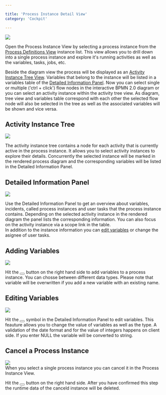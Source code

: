 ```yaml
---

title: 'Process Instance Detail View'
category: 'Cockpit'

---
```


<div class="row">
  <div class="col-xs-6 col-sm-6 col-md-3">
    <img data-img-thumb src="ref:asset:/assets/img/implementation-cockpit/cockpit-process-instances-view.png" />
  </div>
  <div class="col-xs-6 col-sm-6 col-md-9">
    <p>Open the Process Instance View by selecting a process instance from the <a href="ref:#cockpit-process-definitions-view">Process Definitions View</a> instance list. This view allows you to drill down into a single process instance and explore it's running activities as well as the variables, tasks, jobs, etc.</p>
    <p>Beside the diagram view the process will be displayed as an <a href="ref:#cockpit-process-instance-detail-view-activity-instance-tree">Activity Instance Tree View</a>. Variables that belong to the instance will be listed in a variables table of the <a href="ref:#cockpit-process-instance-detail-view-detailed-information-panel">Detailed Information Panel</a>. Now you can select single or multiple ('ctrl + click') flow nodes in the interactive BPMN 2.0 diagram or you can select an activity instance within the activity tree view. As diagram, tree view and variables table correspond with each other the selected flow node will also be selected in the tree as well as the associated variables will be shown and vice versa.</p>
  </div>
</div>

## Activity Instance Tree

<div class="row">
  <div class="col-xs-6 col-sm-6 col-md-3">
    <img data-img-thumb src="ref:asset:/assets/img/implementation-cockpit/cockpit-activity-instance-tree-view.png" />
  </div>
  <div class="col-xs-6 col-sm-6 col-md-9">
    <p>The activity instance tree contains a node for each activity that is currently active in the process instance. It allows you to select activity instances to explore their details. Concurrently the selected instance will be marked in the rendered process diagram and the corresponding variables will be listed in the Detailed Information Panel.</p>
  </div>
</div>

## Detailed Information Panel

<div class="row">
  <div class="col-xs-6 col-sm-6 col-md-3">
    <img data-img-thumb src="ref:asset:/assets/img/implementation-cockpit/cockpit-detailed-information-view.png" />
  </div>
  <div class="col-xs-6 col-sm-6 col-md-9">
    <p>Use the Detailed Information Panel to get an overview about variables, incidents, called process instances and user tasks that the process instance contains. Depending on the selected activity instance in the rendered diagram the panel lists the corresponding information. You can also focus on the activity instance via a scope link in the table.<br>
    In addition to the instance information you can <a href="ref:#cockpit-process-instance-detail-view-editing-variables">edit variables</a> or change the asignee of user tasks.</p>
  </div>
</div>

## Adding Variables

<div class="row">
  <div class="col-xs-6 col-sm-6 col-md-3">
    <img data-img-thumb src="ref:asset:/assets/img/implementation-cockpit/cockpit-add-variables.png" />
  </div>
  <div class="col-xs-6 col-sm-6 col-md-9">
    <p>Hit the <button class="btn btn-xs dropdown-toggle"><i class="glyphicon glyphicon-plus"></i> </button> button on the right hand side to add variables to a process instance. You can chosse between different data types. Please note that variable will be overwritten if you add a new variable with an existing name.</p>
  </div>
</div>

## Editing Variables

<div class="row">
  <div class="col-xs-6 col-sm-6 col-md-3">
    <img data-img-thumb src="ref:asset:/assets/img/implementation-cockpit/cockpit-edit-variables.png" />
  </div>
  <div class="col-xs-6 col-sm-6 col-md-9">
    <p>Hit the <button class="btn btn-xs dropdown-toggle"><i class="glyphicon glyphicon-pencil"></i> </button> symbol in the Detailed Information Panel to edit variables. This feauture allows you to change the value of variables as well as the type. A validation of the date format and for the value of integers happens on client side. If you enter NULL the variable will be converted to string.</p>
  </div>
</div>

## Cancel a Process Instance

<div class="row">
  <div class="col-xs-6 col-sm-6 col-md-3">
    <img data-img-thumb src="ref:asset:/assets/img/implementation-cockpit/cockpit-cancel-process-instance.png" />
  </div>
  <div class="col-xs-6 col-sm-6 col-md-9">
    When you select a single process instance you can cancel it in the Process Instance View. <p>Hit the <button class="btn btn-xs dropdown-toggle"><i class="glyphicon glyphicon-remove-circle"></i> </button> button on the right hand side. After you have confirmed this step the runtime data of the canceld instance will be deleted.
  </div>
</div>
